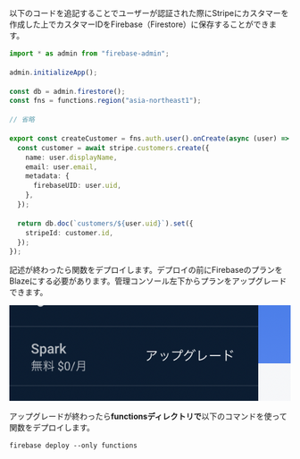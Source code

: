 以下のコードを追記することでユーザーが認証された際にStripeにカスタマーを作成した上でカスタマーIDをFirebase（Firestore）に保存することができます。

```ts:index.ts
import * as admin from "firebase-admin";

admin.initializeApp();

const db = admin.firestore();
const fns = functions.region("asia-northeast1");

// 省略

export const createCustomer = fns.auth.user().onCreate(async (user) => {
  const customer = await stripe.customers.create({
    name: user.displayName,
    email: user.email,
    metadata: {
      firebaseUID: user.uid,
    },
  });

  return db.doc(`customers/${user.uid}`).set({
    stripeId: customer.id,
  });
});
```

記述が終わったら関数をデプロイします。デプロイの前にFirebaseのプランをBlazeにする必要があります。管理コンソール左下からプランをアップグレードできます。

![](/docs/images/2022-01-29-15-14-27.png)

アップグレードが終わったら**functionsディレクトリで**以下のコマンドを使って関数をデプロイします。

```bash:ターミナル
firebase deploy --only functions
```